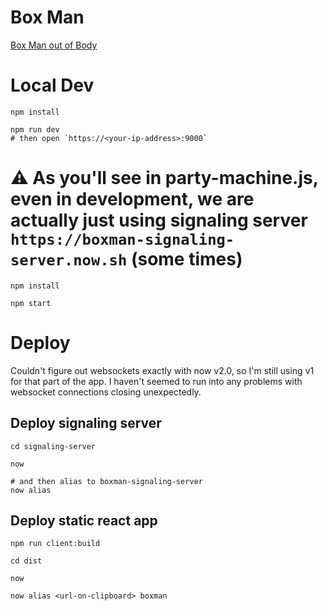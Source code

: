 # Box Man

[Box Man out of Body](https://davvidbaker.github.io/BoxMan/about/)

# Local Dev
```
npm install

npm run dev
# then open `https://<your-ip-address>:9000`
```
# ⚠️ As you'll see in party-machine.js, even in development, we are actually just using signaling server `https://boxman-signaling-server.now.sh` (some times)


```
npm install

npm start
```

# Deploy

Couldn't figure out websockets exactly with now v2.0, so I'm still using v1 for that part of the app. I haven't seemed to run into any problems with websocket connections closing unexpectedly.

## Deploy signaling server

```
cd signaling-server

now

# and then alias to boxman-signaling-server
now alias
```

## Deploy static react app

```
npm run client:build

cd dist

now

now alias <url-on-clipboard> boxman
```
